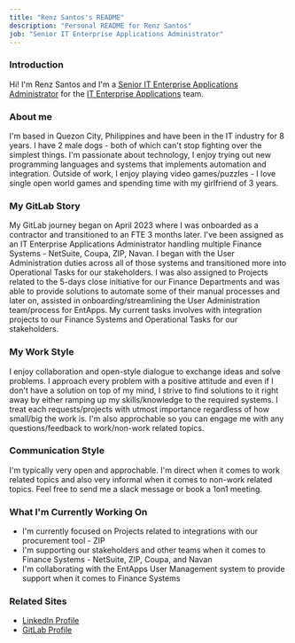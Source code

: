 ```yaml
---
title: "Renz Santos's README"
description: "Personal README for Renz Santos"
job: "Senior IT Enterprise Applications Administrator"
---
```


### Introduction

Hi! I'm Renz Santos and I'm a [Senior IT Enterprise Applications Administrator](/job-families/finance/information-technology/it-entapps-admin/#senior-it-enterprise-applications-administrator) for the [IT Enterprise Applications](/handbook/business-technology/) team.

### About me

I'm based in Quezon City, Philippines and have been in the IT industry for 8 years. I have 2 male dogs - both of which can't stop fighting over the simplest things. I'm passionate about technology, I enjoy trying out new programming languages and systems that implements automation and integration. Outside of work, I enjoy playing video games/puzzles - I love single open world games and spending time with my girlfriend of 3 years.

### My GitLab Story

My GitLab journey began on April 2023 where I was onboarded as a contractor and transitioned to an FTE 3 months later. I've been assigned as an IT Enterprise Applications Administrator handling multiple Finance Systems - NetSuite, Coupa, ZIP, Navan. I began with the User Administration duties across all of those systems and transitioned more into Operational Tasks for our stakeholders. I was also assigned to Projects related to the 5-days close initiative for our Finance Departments and was able to provide solutions to automate some of their manual processes and later on, assisted in onboarding/streamlining the User Administration team/process for EntApps. My current tasks involves with integration projects to our Finance Systems and Operational Tasks for our stakeholders.

### My Work Style

I enjoy collaboration and open-style dialogue to exchange ideas and solve problems. I approach every problem with a positive attitude and even if I don't have a solution on top of my mind, I strive to find solutions to it right away by either ramping up my skills/knowledge to the required systems. I treat each requests/projects with utmost importance regardless of how small/big the work is. I'm also approchable so you can engage me with any questions/feedback to work/non-work related topics. 

### Communication Style

I'm typically very open and approchable. I'm direct when it comes to work related topics and also very informal when it comes to non-work related topics. Feel free to send me a slack message or book a 1on1 meeting.

### What I'm Currently Working On

- I'm currently focused on Projects related to integrations with our procurement tool - ZIP
- I'm supporting our stakeholders and other teams when it comes to Finance Systems - NetSuite, ZIP, Coupa, and Navan
- I'm collaborating with the EntApps User Management system to provide support when it comes to Finance Systems

### Related Sites

- [LinkedIn Profile](https://www.linkedin.com/in/christian-renz-santos-20a044143)
- [GitLab Profile](https://gitlab.com/renzsantos)
